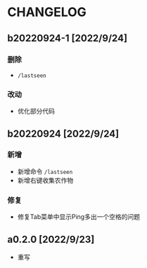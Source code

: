 # CHANGELOG

## b20220924-1 [2022/9/24]

### 删除

* `/lastseen`

### 改动

* 优化部分代码

## b20220924 [2022/9/24]

### 新增

* 新增命令 `/lastseen`
* 新增右键收集农作物

### 修复

* 修复Tab菜单中显示Ping多出一个空格的问题

## a0.2.0 [2022/9/23]

* 重写